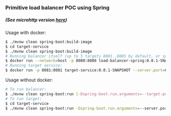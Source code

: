 ### Primitive load balancer POC using Spring
##### (See microhttp version [here](https://github.com/Widowan/primitive-load-balancer))

Usage with docker:
```bash
$ ./mvnw clean spring-boot:build-image
$ cd target-service
$ ./mvnw clean spring-boot:build-image
# Running balancer itself (up to 5 targets 8081..8085 by default, or specify more):
$ docker run --network=host -p 8080:8080 load-balancer-spring:0.0.1-SNAPSHOT [--target.ports="8081 8082 8083"]
# Running target service:
$ docker run -p 8081:8081 target-service:0.0.1-SNAPSHOT --server.port=8081
```

Usage without docker:
```bash
# To run balancer:
$ ./mvnw clean spring-boot:run [-Dspring-boot.run.arguments=--target-ports="8081 8082 8083"]
# To run target:
$ cd target-service
$ ./mvnw clean spring-boot:run -Dspring-boot.run.arguments=--server.port=8081
```
